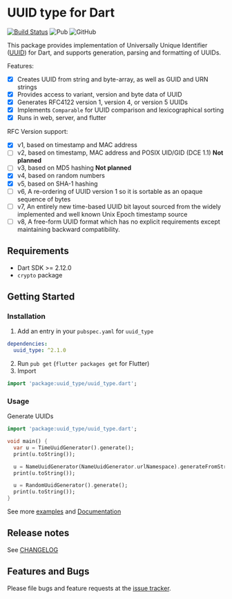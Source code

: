 # UUID type for Dart
[![Build Status](https://travis-ci.org/denixport/dart-uuid.svg?branch=master)](https://travis-ci.org/denixport/dart-uuid)
![Pub](https://img.shields.io/pub/vpre/uuid_type.svg)
![GitHub](https://img.shields.io/github/license/denixport/dart-uuid.svg)

This package provides implementation of Universally Unique Identifier 
([UUID](https://en.wikipedia.org/wiki/Universally_unique_identifier)) for Dart, 
and supports generation, parsing and formatting of UUIDs.
 
Features:
* [x] Creates UUID from string and byte-array, as well as GUID and URN strings
* [x] Provides access to variant, version and byte data of UUID
* [x] Generates RFC4122 version 1, version 4, or version 5 UUIDs
* [x] Implements `Comparable` for UUID comparison and lexicographical sorting
* [x] Runs in web, server, and flutter

RFC Version support:
- [x] v1, based on timestamp and MAC address
- [ ] v2, based on timestamp, MAC address and POSIX UID/GID (DCE 1.1) **Not planned**
- [ ] v3, based on MD5 hashing **Not planned**
- [x] v4, based on random numbers
- [x] v5, based on SHA-1 hashing
- [ ] v6, A re-ordering of UUID version 1 so it is sortable as an opaque sequence of bytes
- [ ] v7, An entirely new time-based UUID bit layout sourced from the widely implemented and well known Unix Epoch timestamp source
- [ ] v8, A free-form UUID format which has no explicit requirements except maintaining backward compatibility.

## Requirements
- Dart SDK >= 2.12.0
- `crypto` package 

## Getting Started

### Installation
1. Add an entry in your `pubspec.yaml` for `uuid_type`
```yaml
dependencies:
  uuid_type: ^2.1.0
```
2. Run `pub get` (`flutter packages get` for Flutter)
3. Import
```dart
import 'package:uuid_type/uuid_type.dart';
```

### Usage
Generate UUIDs
```dart
import 'package:uuid_type/uuid_type.dart';

void main() {
  var u = TimeUuidGenerator().generate();
  print(u.toString());

  u = NameUuidGenerator(NameUuidGenerator.urlNamespace).generateFromString('https://dart.dev/');
  print(u.toString());

  u = RandomUuidGenerator().generate();
  print(u.toString());
}
```

See more [examples](example/main.dart) and 
[Documentation](https://pub.dartlang.org/documentation/uuid_type/latest/)

## Release notes
See [CHANGELOG](CHANGELOG.md)

## Features and Bugs
Please file bugs and feature requests at the [issue tracker][tracker].

[tracker]: https://github.com/denixport/dart-uuid/issues
